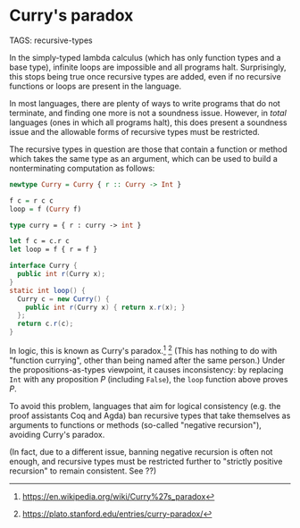 # Curry's paradox

TAGS: recursive-types

In the simply-typed lambda calculus (which has only function types and
a base type), infinite loops are impossible and all programs halt.
Surprisingly, this stops being true once recursive types are added,
even if no recursive functions or loops are present in the language.

In most languages, there are plenty of ways to write programs that do
not terminate, and finding one more is not a soundness issue. However,
in *total* languages (ones in which all programs halt), this does
present a soundness issue and the allowable forms of recursive types
must be restricted.

The recursive types in question are those that contain a function or
method which takes the same type as an argument, which can be used to
build a nonterminating computation as follows:

```haskell
newtype Curry = Curry { r :: Curry -> Int }

f c = r c c
loop = f (Curry f)
```
```ocaml
type curry = { r : curry -> int }

let f c = c.r c
let loop = f { r = f }
```
```java
interface Curry {
  public int r(Curry x);
}
static int loop() {
  Curry c = new Curry() {
    public int r(Curry x) { return x.r(x); }
  };
  return c.r(c);
}
```

In logic, this is known as Curry's paradox.[^curry1] [^curry2] (This
has nothing to do with "function currying", other than being named
after the same person.) Under the propositions-as-types viewpoint, it
causes inconsistency: by replacing `Int` with any proposition $P$
(including `False`), the `loop` function above proves $P$.

To avoid this problem, languages that aim for logical consistency
(e.g. the proof assistants Coq and Agda) ban recursive types that take
themselves as arguments to functions or methods (so-called "negative
recursion"), avoiding Curry's paradox.

(In fact, due to a different issue, banning negative recursion is
often not enough, and recursive types must be restricted further to
"strictly positive recursion" to remain consistent. See ??)



[^curry1]: <https://en.wikipedia.org/wiki/Curry%27s_paradox>

[^curry2]: <https://plato.stanford.edu/entries/curry-paradox/>
